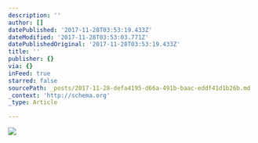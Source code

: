 ```yaml
---
description: ''
author: []
datePublished: '2017-11-28T03:53:19.433Z'
dateModified: '2017-11-28T03:53:03.771Z'
datePublishedOriginal: '2017-11-28T03:53:19.433Z'
title: ''
publisher: {}
via: {}
inFeed: true
starred: false
sourcePath: _posts/2017-11-28-defa4195-d66a-491b-baac-eddf41d1b26b.md
_context: 'http://schema.org'
_type: Article

---
```

![](https://the-grid-user-content.s3-us-west-2.amazonaws.com/397ac68c-b661-4678-a15a-4ed5f0cfae71.jpg)